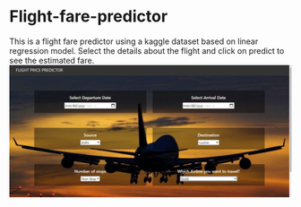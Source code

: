 # Flight-fare-predictor
This is a flight fare predictor using a kaggle dataset based on linear regression model.
Select the details about the flight and click on predict to see the estimated fare.
![Flight fare predictor](https://github.com/Yash-C1/Flight-fare-predictor/blob/main/flight%20fare%20predictor.png "Flight fare predictor")
